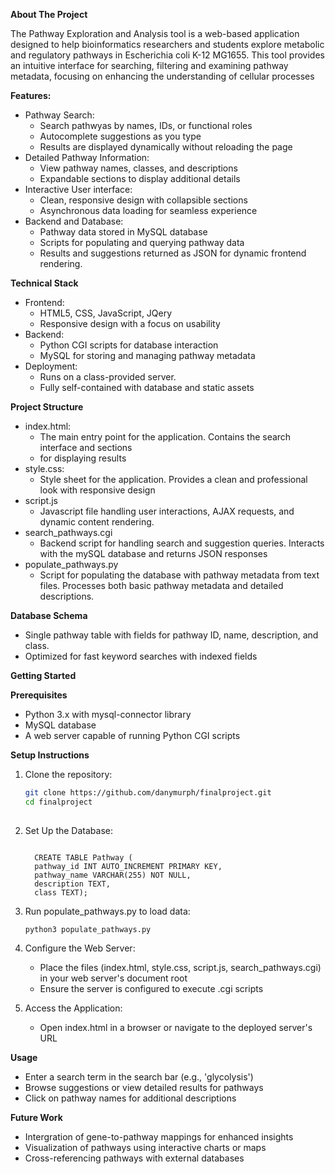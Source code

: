 **About The Project**

The Pathway Exploration and Analysis tool is a web-based application designed to help bioinformatics researchers and students explore metabolic and regulatory pathways in Escherichia coli K-12 MG1655. 
This tool provides an intuitive interface for searching, filtering and examining pathway metadata, focusing on enhancing the understanding of cellular processes 

**Features:**
  - Pathway Search:
    - Search pathwyas by names, IDs, or functional roles
    - Autocomplete suggestions as you type
    - Results are displayed dynamically without reloading the page
  - Detailed Pathway Information:
    - View pathway names, classes, and descriptions
    - Expandable sections to display additional details
  - Interactive User interface:
    - Clean, responsive design with collapsible sections
    - Asynchronous data loading for seamless experience
  - Backend and Database:
    - Pathway data stored in MySQL database
    - Scripts for populating and querying pathway data
    - Results and suggestions returned as JSON for dynamic frontend rendering.

**Technical Stack**
  - Frontend:
    - HTML5, CSS, JavaScript, JQery
    - Responsive design with a focus on usability
  - Backend:
    - Python CGI scripts for database interaction
    - MySQL for storing and managing pathway metadata
  - Deployment:
    - Runs on a class-provided server.
    - Fully self-contained with database and static assets
   
**Project Structure**
  - index.html:
    - The main entry point for the application. Contains the search interface and sections
    - for displaying results
  - style.css:
    - Style sheet for the application. Provides a clean and professional look with
      responsive design
  - script.js
    - Javascript file handling user interactions, AJAX requests, and dynamic content
      rendering.
  - search_pathways.cgi
    - Backend script for handling search and suggestion queries. Interacts with the mySQL
      database and returns JSON responses
  - populate_pathways.py
    - Script for populating the database with pathway metadata from text files. Processes
      both basic pathway metadata and detailed descriptions.
      
  **Database Schema**
  
   - Single pathway table with fields for pathway ID, name, description, and class.
   - Optimized for fast keyword searches with indexed fields

****Getting Started****

**Prerequisites**
- Python 3.x with mysql-connector library
- MySQL database
- A web server capable of running Python CGI scripts

**Setup Instructions**
1. Clone the repository:

   ```bash
   git clone https://github.com/danymurph/finalproject.git
   cd finalproject
  
3. Set Up the Database:
   
   ```Import the Pathway table schema:
     
     CREATE TABLE Pathway (
     pathway_id INT AUTO_INCREMENT PRIMARY KEY,
     pathway_name VARCHAR(255) NOT NULL,
     description TEXT,
     class TEXT);

 4. Run populate_pathways.py to load data:
    
        python3 populate_pathways.py
   
 5. Configure the Web Server:
    - Place the files (index.html, style.css, script.js, search_pathways.cgi) in your
    web server's document root
    - Ensure the server is configured to execute .cgi scripts
 6. Access the Application:
    - Open index.html in a browser or navigate to the deployed server's URL

**Usage**
- Enter a search term in the search bar (e.g., 'glycolysis')
- Browse suggestions or view detailed results for pathways
- Click on pathway names for additional descriptions

**Future Work**
- Intergration of gene-to-pathway mappings for enhanced insights
- Visualization of pathways using interactive charts or maps
- Cross-referencing pathways with external databases



